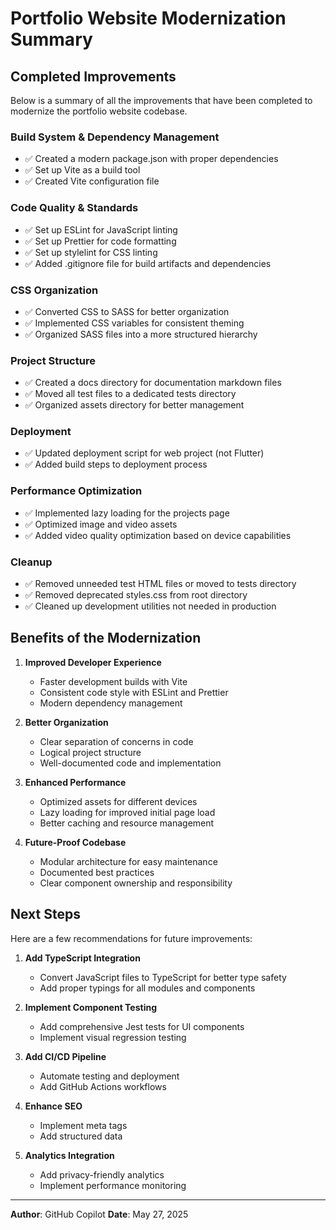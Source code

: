 # Portfolio Website Modernization Summary

## Completed Improvements

Below is a summary of all the improvements that have been completed to modernize the portfolio website codebase.

### Build System & Dependency Management
- ✅ Created a modern package.json with proper dependencies
- ✅ Set up Vite as a build tool
- ✅ Created Vite configuration file

### Code Quality & Standards
- ✅ Set up ESLint for JavaScript linting
- ✅ Set up Prettier for code formatting
- ✅ Set up stylelint for CSS linting
- ✅ Added .gitignore file for build artifacts and dependencies

### CSS Organization
- ✅ Converted CSS to SASS for better organization
- ✅ Implemented CSS variables for consistent theming
- ✅ Organized SASS files into a more structured hierarchy

### Project Structure
- ✅ Created a docs directory for documentation markdown files
- ✅ Moved all test files to a dedicated tests directory
- ✅ Organized assets directory for better management

### Deployment
- ✅ Updated deployment script for web project (not Flutter)
- ✅ Added build steps to deployment process

### Performance Optimization
- ✅ Implemented lazy loading for the projects page
- ✅ Optimized image and video assets
- ✅ Added video quality optimization based on device capabilities

### Cleanup
- ✅ Removed unneeded test HTML files or moved to tests directory
- ✅ Removed deprecated styles.css from root directory
- ✅ Cleaned up development utilities not needed in production

## Benefits of the Modernization

1. **Improved Developer Experience**
   - Faster development builds with Vite
   - Consistent code style with ESLint and Prettier
   - Modern dependency management

2. **Better Organization**
   - Clear separation of concerns in code
   - Logical project structure
   - Well-documented code and implementation

3. **Enhanced Performance**
   - Optimized assets for different devices
   - Lazy loading for improved initial page load
   - Better caching and resource management

4. **Future-Proof Codebase**
   - Modular architecture for easy maintenance
   - Documented best practices
   - Clear component ownership and responsibility

## Next Steps

Here are a few recommendations for future improvements:

1. **Add TypeScript Integration**
   - Convert JavaScript files to TypeScript for better type safety
   - Add proper typings for all modules and components

2. **Implement Component Testing**
   - Add comprehensive Jest tests for UI components
   - Implement visual regression testing

3. **Add CI/CD Pipeline**
   - Automate testing and deployment
   - Add GitHub Actions workflows

4. **Enhance SEO**
   - Implement meta tags
   - Add structured data

5. **Analytics Integration**
   - Add privacy-friendly analytics
   - Implement performance monitoring

---

**Author**: GitHub Copilot
**Date**: May 27, 2025

